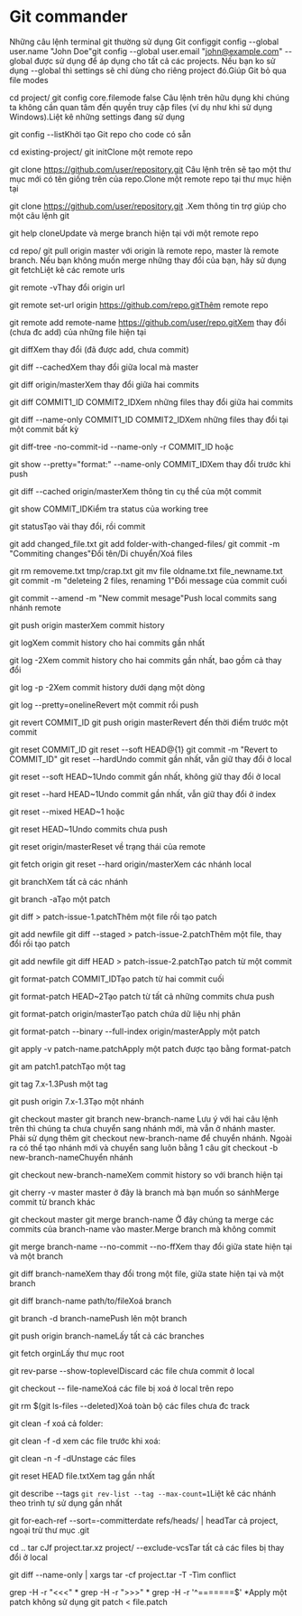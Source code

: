# Git commander
Những câu lệnh terminal git thường sử dụng
Git configgit config --global user.name "John Doe"git config --global user.email "john@example.com"
--global được sử dụng để áp dụng cho tất cả các projects. Nếu bạn ko sử dụng --global thì settings sẽ chỉ dùng cho riêng project đó.Giúp Git bỏ qua file modes


cd project/
git config core.filemode false
Câu lệnh trên hữu dụng khi chúng ta không cần quan tâm đến quyền truy cập files (ví dụ như khi sử dụng Windows).Liệt kê những settings đang sử dụng

git config --listKhởi tạo Git repo cho code có sẵn


cd existing-project/
git initClone một remote repo

git clone https://github.com/user/repository.git
Câu lệnh trên sẽ tạo một thư mục mới có tên giống trên của repo.Clone một remote repo tại thư mục hiện tại

git clone https://github.com/user/repository.git .Xem thông tin trợ giúp cho một câu lệnh git

git help cloneUpdate và merge branch hiện tại với một remote repo


cd repo/
git pull origin master
với origin là remote repo, master là remote branch.
Nếu bạn không muốn merge những thay đổi của bạn, hãy sử dụng git fetchLiệt kê các remote urls

git remote -vThay đổi origin url

git remote set-url origin https://github.com/repo.gitThêm remote repo

git remote add remote-name https://github.com/user/repo.gitXem thay đổi (chưa đc add) của những file hiện tại

git diffXem thay đổi (đã được add, chưa commit)

git diff --cachedXem thay đổi giữa local mà master

git diff origin/masterXem thay đổi giữa hai commits

git diff COMMIT1_ID COMMIT2_IDXem những files thay đổi giữa hai commits

git diff --name-only COMMIT1_ID COMMIT2_IDXem những files thay đổi tại một commit bất kỳ

git diff-tree -no-commit-id --name-only -r COMMIT_ID
hoặc

git show --pretty="format:" --name-only COMMIT_IDXem thay đổi trước khi push

git diff --cached origin/masterXem thông tin cụ thể của một commit

git show COMMIT_IDKiểm tra status của working tree

git statusTạo vài thay đổi, rồi commit


git add changed_file.txt
git add folder-with-changed-files/
git commit -m "Commiting changes"Đổi tên/Di chuyển/Xoá files


git rm removeme.txt tmp/crap.txt
git mv file oldname.txt file_newname.txt
git commit -m "deleteing 2 files, renaming 1"Đổi message của commit cuối

git commit --amend -m "New commit mesage"Push local commits sang nhánh remote

git push origin masterXem commit history

git logXem commit history cho hai commits gần nhất

git log -2Xem commit history cho hai commits gần nhất, bao gồm cả thay đổi

git log -p -2Xem commit history dưới dạng một dòng

git log --pretty=onelineRevert một commit rồi push


git revert COMMIT_ID
git push origin masterRevert đến thời điểm trước một commit


git reset COMMIT_ID
git reset --soft HEAD@{1}
git commit -m "Revert to COMMIT_ID"
git reset --hardUndo commit gần nhất, vẫn giữ thay đổi ở local

git reset --soft HEAD~1Undo commit gần nhất, không giữ thay đổi ở local

git reset --hard HEAD~1Undo commit gần nhất, vẫn giữ thay đổi ở index

git reset --mixed HEAD~1
hoặc

git reset HEAD~1Undo commits chưa push

git reset origin/masterReset về trạng thái của remote


git fetch origin
git reset --hard origin/masterXem các nhánh local

git branchXem tất cả các nhánh

git branch -aTạo một patch

git diff > patch-issue-1.patchThêm một file rồi tạo patch


git add newfile
git diff --staged > patch-issue-2.patchThêm một file, thay đổi rồi tạo patch


git add newfile
git diff HEAD > patch-issue-2.patchTạo patch từ một commit

git format-patch COMMIT_IDTạo patch từ hai commit cuối

git format-patch HEAD~2Tạo patch từ tất cả những commits chưa push

git format-patch origin/masterTạo patch chứa dữ liệu nhị phân

git format-patch --binary --full-index origin/masterApply một patch

git apply -v patch-name.patchApply một patch được tạo bằng format-patch

git am patch1.patchTạo một tag

git tag 7.x-1.3Push một tag

git push origin 7.x-1.3Tạo một nhánh


git checkout master
git branch new-branch-name
Lưu ý với hai câu lệnh trên thì chúng ta chưa chuyển sang nhánh mới, mà vẫn ở nhánh master. Phải sử dụng thêm git checkout new-branch-name để chuyển nhánh.
Ngoài ra có thể tạo nhánh mới và chuyển sang luôn bằng 1 câu git checkout -b new-branch-nameChuyển nhánh

git checkout new-branch-nameXem commit history so với branch hiện tại

git cherry -v master
master ở đây là branch mà bạn muốn so sánhMerge commit từ branch khác


git checkout master
git merge branch-name
Ở đây chúng ta merge các commits của branch-name vào master.Merge branch mà không commit

git merge branch-name --no-commit --no-ffXem thay đổi giữa state hiện tại và một branch

git diff branch-nameXem thay đổi trong một file, giữa state hiện tại và một branch

git diff branch-name path/to/fileXoá branch

git branch -d branch-namePush lên một branch

git push origin branch-nameLấy tất cả các branches

git fetch orginLấy thư mục root

git rev-parse --show-toplevelDiscard các file chưa commit ở local

git checkout -- file-nameXoá các file bị xoá ở local trên repo

git rm $(git ls-files --deleted)Xoá toàn bộ các files chưa đc track

git clean -f
xoá cả folder:

git clean -f -d
xem các file trước khi xoá:

git clean -n -f -dUnstage các files

git reset HEAD file.txtXem tag gần nhất

git describe --tags `git rev-list --tag --max-count=1`Liệt kê các nhánh theo trình tự sử dụng gần nhất

git for-each-ref --sort=-committerdate refs/heads/ | headTar cả project, ngoại trừ thư mục .git


cd ..
tar cJf project.tar.xz project/ --exclude-vcsTar tất cả các files bị thay đổi ở local

git diff --name-only | xargs tar -cf project.tar -T -Tìm conflict


grep -H -r "<<<" *
grep -H -r ">>>" *
grep -H -r '^=======$' *Apply một patch không sử dụng git
patch < file.patch
